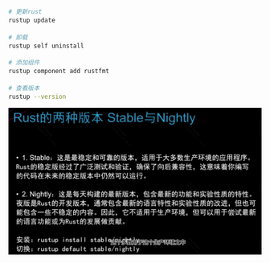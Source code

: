 

```bash
# 更新rust
rustup update

# 卸载
rustup self uninstall

# 添加组件
rustup component add rustfmt

# 查看版本
rustup --version
```

![alt text](image.png)